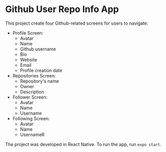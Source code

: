# Github User Repo Info App

This project create four Github-related screens for users to navigate: 

- Profile Screen: 
  - Avatar
  - Name
  - Github username
  - Bio
  - Website 
  - Email 
  - Profile creation date 
- Repositories Screen: 
  - Repository's name
  - Owner
  - Description
- Follower Screen: 
  - Avatar
  - Name 
  - Username
- Following Screen: 
  - Avatar
  - Name 
  - UsernameR

The project was developed in React Native. 
To run the app, run `expo start`. 
